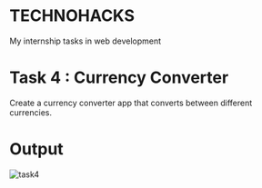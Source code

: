 # TECHNOHACKS
My internship tasks in web development

# Task 4 : Currency Converter
Create a currency converter app that converts between different currencies.
# Output
![task4](https://github.com/NANDU290404/TECHNOHACKS/assets/121439087/ae83da74-7c01-4af0-b82b-cdf8aa05d349)
